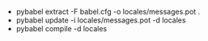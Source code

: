 - pybabel extract -F babel.cfg -o locales/messages.pot .
- pybabel update  -i locales/messages.pot -d locales
- pybabel compile -d locales
